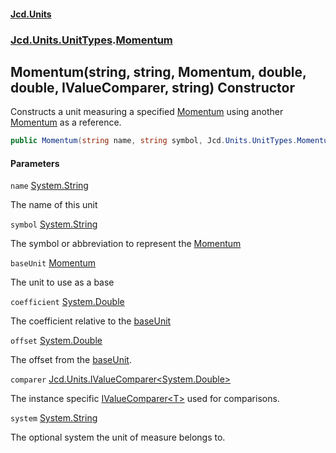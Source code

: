 #### [Jcd.Units](index.md 'index')

### [Jcd.Units.UnitTypes](Jcd.Units.UnitTypes.md 'Jcd.Units.UnitTypes').[Momentum](Momentum.md 'Jcd.Units.UnitTypes.Momentum')

## Momentum(string, string, Momentum, double, double, IValueComparer<double>, string) Constructor

Constructs a unit measuring a specified [Momentum](Momentum.md 'Jcd.Units.UnitTypes.Momentum') using another [Momentum](Momentum.md 'Jcd.Units.UnitTypes.Momentum') as a
reference.

```csharp
public Momentum(string name, string symbol, Jcd.Units.UnitTypes.Momentum? baseUnit=null, double coefficient=1.0, double offset=0.0, Jcd.Units.IValueComparer<double>? comparer=null, string system="");
```

#### Parameters

<a name='Jcd.Units.UnitTypes.Momentum.Momentum(string,string,Jcd.Units.UnitTypes.Momentum,double,double,Jcd.Units.IValueComparer_double_,string).name'></a>

`name` [System.String](https://docs.microsoft.com/en-us/dotnet/api/System.String 'System.String')

The name of this unit

<a name='Jcd.Units.UnitTypes.Momentum.Momentum(string,string,Jcd.Units.UnitTypes.Momentum,double,double,Jcd.Units.IValueComparer_double_,string).symbol'></a>

`symbol` [System.String](https://docs.microsoft.com/en-us/dotnet/api/System.String 'System.String')

The symbol or abbreviation to represent the [Momentum](Momentum.md 'Jcd.Units.UnitTypes.Momentum')

<a name='Jcd.Units.UnitTypes.Momentum.Momentum(string,string,Jcd.Units.UnitTypes.Momentum,double,double,Jcd.Units.IValueComparer_double_,string).baseUnit'></a>

`baseUnit` [Momentum](Momentum.md 'Jcd.Units.UnitTypes.Momentum')

The unit to use as a base

<a name='Jcd.Units.UnitTypes.Momentum.Momentum(string,string,Jcd.Units.UnitTypes.Momentum,double,double,Jcd.Units.IValueComparer_double_,string).coefficient'></a>

`coefficient` [System.Double](https://docs.microsoft.com/en-us/dotnet/api/System.Double 'System.Double')

The coefficient relative to the [baseUnit](Momentum..ctor.LD3mY3/4ot+t6ZRf5V2QGg.md#Jcd.Units.UnitTypes.Momentum.Momentum(string,string,Jcd.Units.UnitTypes.Momentum,double,double,Jcd.Units.IValueComparer_double_,string).baseUnit 'Jcd.Units.UnitTypes.Momentum.Momentum(string, string, Jcd.Units.UnitTypes.Momentum, double, double, Jcd.Units.IValueComparer<double>, string).baseUnit')

<a name='Jcd.Units.UnitTypes.Momentum.Momentum(string,string,Jcd.Units.UnitTypes.Momentum,double,double,Jcd.Units.IValueComparer_double_,string).offset'></a>

`offset` [System.Double](https://docs.microsoft.com/en-us/dotnet/api/System.Double 'System.Double')

The offset from the [baseUnit](Momentum..ctor.LD3mY3/4ot+t6ZRf5V2QGg.md#Jcd.Units.UnitTypes.Momentum.Momentum(string,string,Jcd.Units.UnitTypes.Momentum,double,double,Jcd.Units.IValueComparer_double_,string).baseUnit 'Jcd.Units.UnitTypes.Momentum.Momentum(string, string, Jcd.Units.UnitTypes.Momentum, double, double, Jcd.Units.IValueComparer<double>, string).baseUnit').

<a name='Jcd.Units.UnitTypes.Momentum.Momentum(string,string,Jcd.Units.UnitTypes.Momentum,double,double,Jcd.Units.IValueComparer_double_,string).comparer'></a>

`comparer` [Jcd.Units.IValueComparer&lt;](IValueComparer_T_.md 'Jcd.Units.IValueComparer<T>')[System.Double](https://docs.microsoft.com/en-us/dotnet/api/System.Double 'System.Double')[&gt;](IValueComparer_T_.md 'Jcd.Units.IValueComparer<T>')

The instance specific [IValueComparer&lt;T&gt;](IValueComparer_T_.md 'Jcd.Units.IValueComparer<T>') used for comparisons.

<a name='Jcd.Units.UnitTypes.Momentum.Momentum(string,string,Jcd.Units.UnitTypes.Momentum,double,double,Jcd.Units.IValueComparer_double_,string).system'></a>

`system` [System.String](https://docs.microsoft.com/en-us/dotnet/api/System.String 'System.String')

The optional system the unit of measure belongs to.